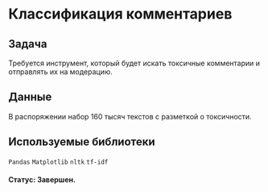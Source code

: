 # Классификация комментариев

## Задача

Требуется инструмент, который будет искать токсичные комментарии и отправлять их на модерацию. 

## Данные

В распоряжении набор 160 тысяч текстов с разметкой о токсичности.

## Используемые библиотеки

`Pandas`  `Matplotlib` `nltk` `tf-idf`

#### Статус: Завершен.
